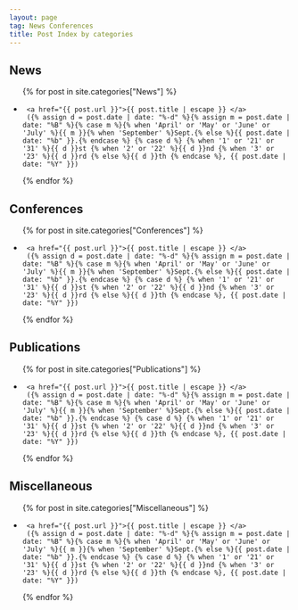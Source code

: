 ```yaml
---
layout: page
tag: News Conferences
title: Post Index by categories
---
```


## News
<a id="News" class="anchor"></a> 

<ul class="contact-list">
{% for post in site.categories["News"] %}
  <li class="contact-list-item">

     <a href="{{ post.url }}">{{ post.title | escape }} </a>
     ({% assign d = post.date | date: "%-d" %}{% assign m = post.date | date: "%B" %}{% case m %}{% when 'April' or 'May' or 'June' or 'July' %}{{ m }}{% when 'September' %}Sept.{% else %}{{ post.date | date: "%b" }}.{% endcase %} {% case d %} {% when '1' or '21' or '31' %}{{ d }}st {% when '2' or '22' %}{{ d }}nd {% when '3' or '23' %}{{ d }}rd {% else %}{{ d }}th {% endcase %}, {{ post.date | date: "%Y" }})
  </li>
{% endfor %}
</ul>


## Conferences
<a id="Conferences" class="anchor"></a> 

<ul class="contact-list">
{% for post in site.categories["Conferences"] %}
  <li class="contact-list-item">

     <a href="{{ post.url }}">{{ post.title | escape }} </a>
     ({% assign d = post.date | date: "%-d" %}{% assign m = post.date | date: "%B" %}{% case m %}{% when 'April' or 'May' or 'June' or 'July' %}{{ m }}{% when 'September' %}Sept.{% else %}{{ post.date | date: "%b" }}.{% endcase %} {% case d %} {% when '1' or '21' or '31' %}{{ d }}st {% when '2' or '22' %}{{ d }}nd {% when '3' or '23' %}{{ d }}rd {% else %}{{ d }}th {% endcase %}, {{ post.date | date: "%Y" }})
  </li>
{% endfor %}
</ul>


## Publications
<a id="Publications" class="anchor"></a> 

<ul class="contact-list">
{% for post in site.categories["Publications"] %}
  <li class="contact-list-item">

     <a href="{{ post.url }}">{{ post.title | escape }} </a>
     ({% assign d = post.date | date: "%-d" %}{% assign m = post.date | date: "%B" %}{% case m %}{% when 'April' or 'May' or 'June' or 'July' %}{{ m }}{% when 'September' %}Sept.{% else %}{{ post.date | date: "%b" }}.{% endcase %} {% case d %} {% when '1' or '21' or '31' %}{{ d }}st {% when '2' or '22' %}{{ d }}nd {% when '3' or '23' %}{{ d }}rd {% else %}{{ d }}th {% endcase %}, {{ post.date | date: "%Y" }})
  </li>
{% endfor %}
</ul>

## Miscellaneous
<a id="Miscellaneous" class="anchor"></a> 

<ul class="contact-list">
{% for post in site.categories["Miscellaneous"] %}
  <li class="contact-list-item">

     <a href="{{ post.url }}">{{ post.title | escape }} </a>
     ({% assign d = post.date | date: "%-d" %}{% assign m = post.date | date: "%B" %}{% case m %}{% when 'April' or 'May' or 'June' or 'July' %}{{ m }}{% when 'September' %}Sept.{% else %}{{ post.date | date: "%b" }}.{% endcase %} {% case d %} {% when '1' or '21' or '31' %}{{ d }}st {% when '2' or '22' %}{{ d }}nd {% when '3' or '23' %}{{ d }}rd {% else %}{{ d }}th {% endcase %}, {{ post.date | date: "%Y" }})
  </li>
{% endfor %}
</ul>
